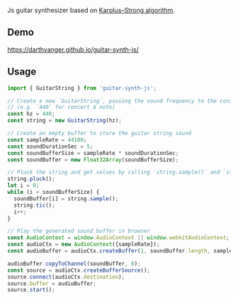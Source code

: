 Js guitar synthesizer based on [Karplus–Strong algorithm](https://www.cs.princeton.edu/courses/archive/fall18/cos126/assignments/guitar-hero/).

## Demo
https://darthvanger.github.io/guitar-synth-js/

## Usage
```js
import { GuitarString } from 'guitar-synth-js';

// Create a new `GuitarString`, passing the sound frequency to the constructor
// (e.g. `440` for concert A note)
const hz = 440;
const string = new GuitarString(hz);

// Create an empty buffer to store the guitar string sound
const sampleRate = 44100;
const soundDurationSec = 5;
const soundBufferSize = sampleRate * soundDurationSec;
const soundBuffer = new Float32Array(soundBufferSize);

// Pluck the string and get values by calling `string.sample()` and `string.tic()` in a loop
string.pluck();
let i = 0;
while (i < soundBufferSize) {
  soundBuffer[i] = string.sample();
  string.tic();
  i++;
}

// Play the generated sound buffer in browser
const AudioContext = window.AudioContext || window.webkitAudioContext;
const audioCtx = new AudioContext({sampleRate});
const audioBuffer = audioCtx.createBuffer(1, soundBuffer.length, sampleRate);

audioBuffer.copyToChannel(soundBuffer, 0);
const source = audioCtx.createBufferSource();
source.connect(audioCtx.destination);
source.buffer = audioBuffer;
source.start();
```

